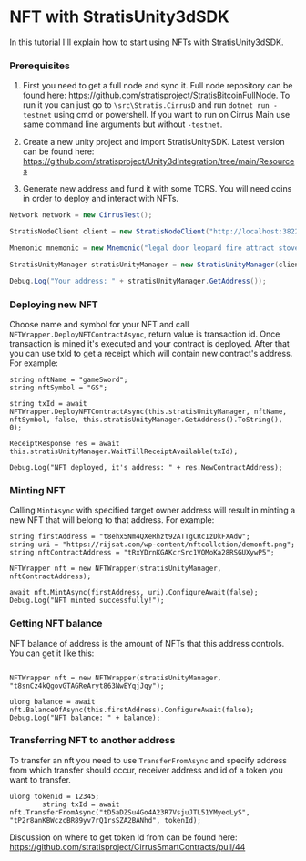 # NFT with StratisUnity3dSDK

In this tutorial I'll explain how to start using NFTs with StratisUnity3dSDK.



### Prerequisites

1. First you need to get a full node and sync it. Full node repository can be found here: https://github.com/stratisproject/StratisBitcoinFullNode. To run it you can just go to `\src\Stratis.CirrusD` and run `dotnet run -testnet` using cmd or powershell. If you want to run on Cirrus Main use same command line arguments but without `-testnet`.

2. Create a new unity project and import StratisUnitySDK. Latest version can be found here: https://github.com/stratisproject/Unity3dIntegration/tree/main/Resources

3. Generate new address and fund it with some TCRS. You will need coins in order to deploy and interact with NFTs. 

```c#
Network network = new CirrusTest();

StratisNodeClient client = new StratisNodeClient("http://localhost:38223/");

Mnemonic mnemonic = new Mnemonic("legal door leopard fire attract stove similar response photo prize seminar frown", Wordlist.English);

StratisUnityManager stratisUnityManager = new StratisUnityManager(client, new BlockCoreApi("https://tcrs.indexer.blockcore.net/api/"), network, mnemonic);

Debug.Log("Your address: " + stratisUnityManager.GetAddress());

```

    

### Deploying new NFT

Choose name and symbol for your NFT and call `NFTWrapper.DeployNFTContractAsync`, return value is transaction id. Once transaction is mined it's executed and your contract is deployed. After that you can use txId to get a receipt which will contain new contract's address. For example:  

```
string nftName = "gameSword";
string nftSymbol = "GS";

string txId = await NFTWrapper.DeployNFTContractAsync(this.stratisUnityManager, nftName, nftSymbol, false, this.stratisUnityManager.GetAddress().ToString(), 0);

ReceiptResponse res = await this.stratisUnityManager.WaitTillReceiptAvailable(txId);

Debug.Log("NFT deployed, it's address: " + res.NewContractAddress);

```



### Minting NFT

Calling `MintAsync` with specified target owner address will result in minting a new NFT that will belong to that address. For example: 

```
string firstAddress = "t8ehx5Nm4QXeRhzt92ATTgCRc1zDkFXAdw";
string uri = "https://rijsat.com/wp-content/nftcollction/demonft.png";
string nftContractAddress = "tRxYDrnKGAKcrSrc1VQMoKa28RSGUXywP5";

NFTWrapper nft = new NFTWrapper(stratisUnityManager, nftContractAddress);        

await nft.MintAsync(firstAddress, uri).ConfigureAwait(false);
Debug.Log("NFT minted successfully!");

```



### Getting NFT balance

NFT balance of address is the amount of NFTs that this address controls. You can get it like this:

```

NFTWrapper nft = new NFTWrapper(stratisUnityManager, "t8snCz4kQgovGTAGReAryt863NwEYqjJqy");

ulong balance = await nft.BalanceOfAsync(this.firstAddress).ConfigureAwait(false);
Debug.Log("NFT balance: " + balance);

```



### Transferring NFT to another address

To transfer an nft you need to use `TransferFromAsync` and specify address from which transfer should occur, receiver address and id of a token you want to transfer. 



```
ulong tokenId = 12345;
        string txId = await nft.TransferFromAsync("tD5aDZSu4Go4A23R7VsjuJTL51YMyeoLyS", "tP2r8anKBWczcBR89yv7rQ1rsSZA2BANhd", tokenId);
```



Discussion on where to get token Id from can be found here: https://github.com/stratisproject/CirrusSmartContracts/pull/44
